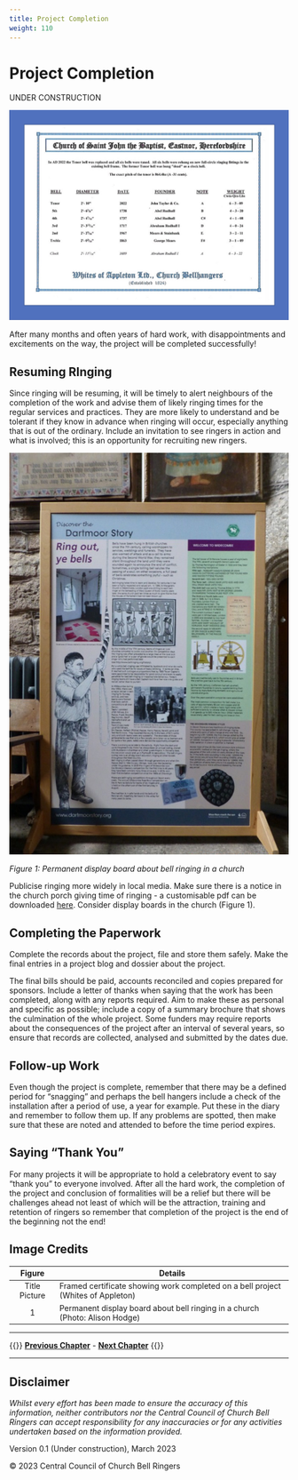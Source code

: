 ```yaml
---
title: Project Completion
weight: 110
---
```


# Project Completion

UNDER CONSTRUCTION

![Bell project completion certificate](completion_title-fig.jpg)

After many months and often years of hard work, with disappointments and excitements on the way, the project will be completed successfully! 

## Resuming RInging

Since ringing will be resuming, it will be timely to alert neighbours of the completion of the work and advise them of likely ringing times for the regular services and practices. They are more likely to understand and be tolerant if they know in advance when ringing will occur, especially anything that is out of the ordinary. Include an invitation to see ringers in action and what is involved; this is an opportunity for recruiting new ringers.

![Permanent display board](completion_fig-1.jpg)

*Figure 1: Permanent display board about bell ringing in a church*

Publicise ringing more widely in local media. Make sure there is a notice in the church porch giving time of ringing - a customisable pdf can be downloaded [here](https://cccbr.org.uk/wp-content/uploads/2018/03/Tower_Porch_Notice_Customisable.pdf). Consider display boards in the church (Figure 1).

## Completing the Paperwork

Complete the records about the project, file and store them safely. Make the final entries in a project blog and dossier about the project.  

The final bills should be paid, accounts reconciled and copies prepared for sponsors. Include a letter of thanks when saying that the work has been completed, along with any reports required. Aim to make these as personal and specific as possible; include a copy of a summary brochure that shows the culmination of the whole project. Some funders may require reports about the consequences of the project after an interval of several years, so ensure that records are collected, analysed and submitted by the dates due.

## Follow-up Work

Even though the project is complete, remember that there may be a defined period for “snagging” and perhaps the bell hangers include a check of the installation after a period of use, a year for example. Put these in the diary and remember to follow them up. If any problems are spotted, then make sure that these are noted and attended to before the time period expires. 

## Saying “Thank You”

For many projects it will be appropriate to hold a celebratory event to say “thank you” to everyone involved. After all the hard work, the completion of the project and conclusion of formalities will be a relief but there will be challenges ahead not least of which will be the attraction, training and retention of ringers so remember that completion of the project is the end of the beginning not the end!  

## Image Credits

| Figure | Details | 
| :---: | --- | 
| Title Picture | Framed certificate showing work completed on a bell project (Whites of Appleton) |
| 1 | Permanent display board about bell ringing in a church (Photo:  Alison Hodge) |


----

{{<hint info>}}
**[Previous Chapter](../100-regulations-compliance/)** - **[Next Chapter](../120-glossary/)**
{{</hint>}}

----

## Disclaimer
 
*Whilst every effort has been made to ensure the accuracy of this information, neither contributors nor the Central Council of Church Bell Ringers can accept responsibility for any inaccuracies or for any activities undertaken based on the information provided.*

Version 0.1 (Under construction), March 2023

© 2023 Central Council of Church Bell Ringers
